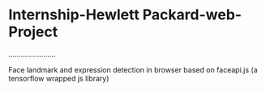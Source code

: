 # Internship-Hewlett Packard-web-Project

.......................

Face landmark and expression detection in browser based on faceapi.js (a tensorflow wrapped js library)

